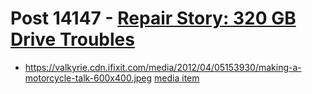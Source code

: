 # Post 14147 - [Repair Story: 320 GB Drive Troubles](https://www.ifixit.com/News/14147/repair-story-320-gb-drive-troubles)

- https://valkyrie.cdn.ifixit.com/media/2012/04/05153930/making-a-motorcycle-talk-600x400.jpeg [media item](media-28326.md)
